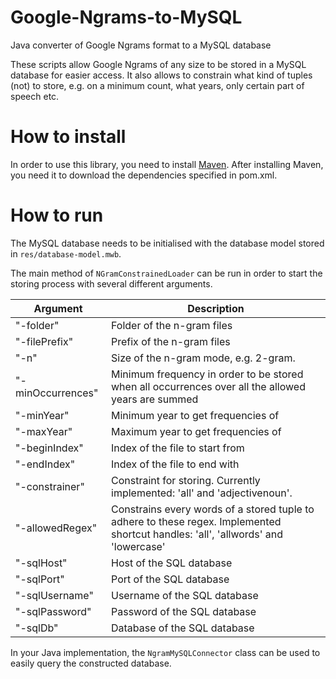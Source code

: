 # Google-Ngrams-to-MySQL

Java converter of Google Ngrams format to a MySQL database

These scripts allow Google Ngrams of any size to be stored in a MySQL database for easier access.
It also allows to constrain what kind of tuples (not) to store, e.g. on a minimum count, what years, only certain part of speech etc.

# How to install

In order to use this library, you need to install [Maven](https://maven.apache.org/).
After installing Maven, you need it to download the dependencies specified in pom.xml.

# How to run

The MySQL database needs to be initialised with the database model stored in `res/database-model.mwb`.

The main method of `NGramConstrainedLoader` can be run in order to start the storing process with several different arguments.

| Argument      | Description               |
| ------------- |---------------------------|
|"-folder" | Folder of the n-gram files|
|"-filePrefix" | Prefix of the n-gram files|
|"-n" | Size of the n-gram mode, e.g. 2-gram.|
|"-minOccurrences" | Minimum frequency in order to be stored when all occurrences over all the allowed years are summed|
|"-minYear" | Minimum year to get frequencies of|
|"-maxYear" | Maximum year to get frequencies of|
|"-beginIndex" | Index of the file to start from|
|"-endIndex" | Index of the file to end with|
|"-constrainer" | Constraint for storing. Currently implemented: 'all' and 'adjectivenoun'.|
|"-allowedRegex" | Constrains every words of a stored tuple to adhere to these regex. Implemented shortcut handles: 'all', 'allwords' and 'lowercase'|
|"-sqlHost" | Host of the SQL database|
|"-sqlPort" | Port of the SQL database|
|"-sqlUsername" | Username of the SQL database|
|"-sqlPassword" | Password of the SQL database|
|"-sqlDb" | Database of the SQL database|


In your Java implementation, the `NgramMySQLConnector` class can be used to easily query the constructed database.
